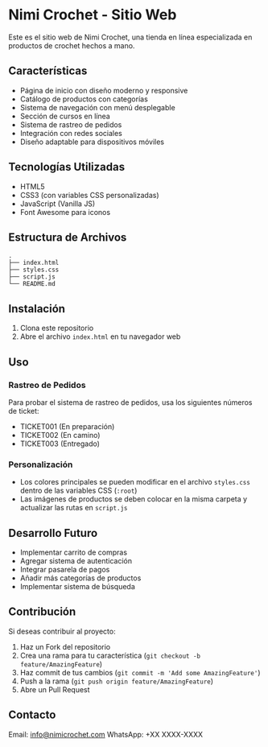 # Nimi Crochet - Sitio Web

Este es el sitio web de Nimi Crochet, una tienda en línea especializada en productos de crochet hechos a mano.

## Características

- Página de inicio con diseño moderno y responsive
- Catálogo de productos con categorías
- Sistema de navegación con menú desplegable
- Sección de cursos en línea
- Sistema de rastreo de pedidos
- Integración con redes sociales
- Diseño adaptable para dispositivos móviles

## Tecnologías Utilizadas

- HTML5
- CSS3 (con variables CSS personalizadas)
- JavaScript (Vanilla JS)
- Font Awesome para iconos

## Estructura de Archivos

```
.
├── index.html
├── styles.css
├── script.js
└── README.md
```

## Instalación

1. Clona este repositorio
2. Abre el archivo `index.html` en tu navegador web

## Uso

### Rastreo de Pedidos
Para probar el sistema de rastreo de pedidos, usa los siguientes números de ticket:
- TICKET001 (En preparación)
- TICKET002 (En camino)
- TICKET003 (Entregado)

### Personalización
- Los colores principales se pueden modificar en el archivo `styles.css` dentro de las variables CSS (`:root`)
- Las imágenes de productos se deben colocar en la misma carpeta y actualizar las rutas en `script.js`

## Desarrollo Futuro

- Implementar carrito de compras
- Agregar sistema de autenticación
- Integrar pasarela de pagos
- Añadir más categorías de productos
- Implementar sistema de búsqueda

## Contribución

Si deseas contribuir al proyecto:
1. Haz un Fork del repositorio
2. Crea una rama para tu característica (`git checkout -b feature/AmazingFeature`)
3. Haz commit de tus cambios (`git commit -m 'Add some AmazingFeature'`)
4. Push a la rama (`git push origin feature/AmazingFeature`)
5. Abre un Pull Request

## Contacto

Email: info@nimicrochet.com
WhatsApp: +XX XXXX-XXXX 